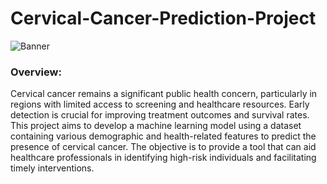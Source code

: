 # Cervical-Cancer-Prediction-Project
![Banner]()

### Overview:
Cervical cancer remains a significant public health concern, particularly in regions with limited access to screening and healthcare resources. Early detection is crucial for improving treatment outcomes and survival rates. This project aims to develop a machine learning model using a dataset containing various demographic and health-related features to predict the presence of cervical cancer. The objective is to provide a tool that can aid healthcare professionals in identifying high-risk individuals and facilitating timely interventions.
